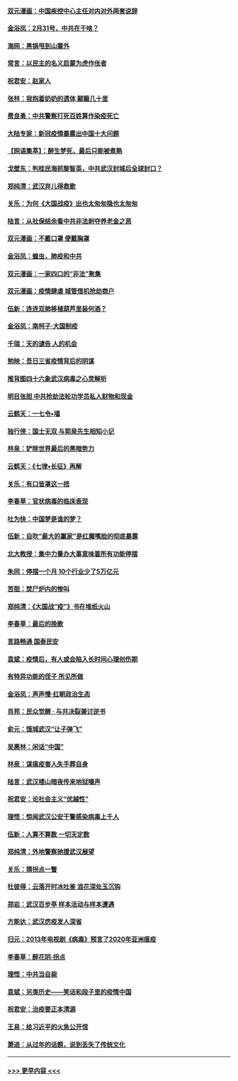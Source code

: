 #### [双元漫画：中国疾控中心主任对内对外两套说辞](../pages/nsc993/n11921994.md?t=03081632) 
#### [金浴凤：2月31号，中共在干啥？](../pages/nsc993/n11922706.md?t=03081632) 
#### [海网：黑锅甩到山寨外](../pages/nsc993/n11922688.md?t=03081632) 
#### [常言：以民主的名义启蒙为虎作伥者](../pages/nsc993/n11922217.md?t=03081632) 
#### [祝君安：赵家人](../pages/nsc993/n11922209.md?t=03081632) 
#### [张林：我抱着奶奶的遗体 颠簸几十里](../pages/nsc993/n11920945.md?t=03081632) 
#### [费良勇：中共警察打死百姓算作染疫死亡](../pages/nsc993/n11919264.md?t=03081632) 
#### [大陆专家：新冠疫情暴露出中国十大问题](../pages/nsc993/n11919187.md?t=03081632) 
#### [【网语集萃】：醉生梦死，最后只能被煮熟](../pages/nsc993/n11918994.md?t=03081632) 
#### [戈壁东：判桂民海抓黎智英，中共武汉封城后全球封口？](../pages/nsc993/n11917982.md?t=03081632) 
#### [郑纯清：武汉弃儿得救歌](../pages/nsc993/n11917881.md?t=03081632) 
#### [关乐：为何《大国战疫》出也太匆匆隐也太匆匆](../pages/nsc993/n11917792.md?t=03081632) 
#### [陆言：从社保结余看中共非法剥夺养老金之恶](../pages/nsc993/n11917084.md?t=03081632) 
#### [双元漫画：不戴口罩 便戴胸罩](../pages/nsc993/n11916447.md?t=03081632) 
#### [金浴凤：蝗虫，肺疫和中共](../pages/nsc993/n11916904.md?t=03081632) 
#### [双元漫画：一家四口的“非法”聚集](../pages/nsc993/n11916378.md?t=03081632) 
#### [双元漫画：疫情肆虐 城管借机抢劫商户](../pages/nsc993/n11916310.md?t=03081632) 
#### [伍新：连连双肺移植葫芦里装何酒？](../pages/nsc993/n11913667.md?t=03081632) 
#### [金浴凤：南柯子·大国制疫](../pages/nsc993/n11913657.md?t=03081632) 
#### [千瑞：天的谴告  人的机会](../pages/nsc993/n11913309.md?t=03081632) 
#### [勉映：吾日三省疫情背后的阴谋](../pages/nsc993/n11913079.md?t=03081632) 
#### [推背图四十六象武汉病毒之心灵解析](../pages/nsc993/n11911761.md?t=03081632) 
#### [明目张胆 中共抢劫法轮功学员私人财物和现金](../pages/nsc993/n11910262.md?t=03081632) 
#### [云鹤天：一七令▪墙](../pages/nsc993/n11910627.md?t=03081632) 
#### [独行侠：国士无双 与郭泉先生相知小记](../pages/nsc993/n11910613.md?t=03081632) 
#### [林泉：铲除世界最后的黑暗势力](../pages/nsc993/n11909320.md?t=03081632) 
#### [云鹤天：《七律▪长征》再解](../pages/nsc993/n11909327.md?t=03081632) 
#### [关乐：有口皆罩这一捂](../pages/nsc993/n11908393.md?t=03081632) 
#### [李春草：官状病毒的临床表现](../pages/nsc993/n11908339.md?t=03081632) 
#### [吐为快：中国梦是谁的梦？](../pages/nsc993/n11906564.md?t=03081632) 
#### [伍新：自吹“最大的赢家”是红魔嘴脸的彻底暴露](../pages/nsc993/n11906407.md?t=03081632) 
#### [北大教授：集中力量办大事意味着所有功能停摆](../pages/nsc993/n11904800.md?t=03081632) 
#### [朱同：停摆一个月 10个行业少了5万亿元](../pages/nsc993/n11904498.md?t=03081632) 
#### [苦胆：焚尸炉内的惨叫](../pages/nsc993/n11904479.md?t=03081632) 
#### [郑纯清：《大国战“疫”》书在堆纸火山](../pages/nsc993/n11904450.md?t=03081632) 
#### [李春草：最后的挽歌](../pages/nsc993/n11904441.md?t=03081632) 
#### [言路畅通 国泰民安](../pages/nsc993/n11904222.md?t=03081632) 
#### [袁斌：疫情后，有人或会陷入长时间心理创伤期](../pages/nsc993/n11901514.md?t=03081632) 
#### [有特异功能的侄子 所见所做](../pages/nsc993/n11901154.md?t=03081632) 
#### [金浴凤：声声慢‧红朝政治生态](../pages/nsc993/n11899553.md?t=03081632) 
#### [肖邦：民众觉醒 · 与共决裂兼讨逆书](../pages/nsc993/n11898435.md?t=03081632) 
#### [俞元：饿城武汉“让子弹飞”](../pages/nsc993/n11898344.md?t=03081632) 
#### [吴惠林：闲话“中国”](../pages/nsc993/n11898182.md?t=03081632) 
#### [林泉：谋瘟疫害人失手葬自身](../pages/nsc993/n11897892.md?t=03081632) 
#### [陆言：武汉楼山暗夜传来地狱嚎声](../pages/nsc993/n11897033.md?t=03081632) 
#### [祝君安：论社会主义“优越性”](../pages/nsc993/n11897005.md?t=03081632) 
#### [理悟：惊闻武汉公安干警感染病毒上千人](../pages/nsc993/n11896947.md?t=03081632) 
#### [伍新：人算不算数 一切天定数](../pages/nsc993/n11893372.md?t=03081632) 
#### [郑纯清：外地警察驰援武汉展望](../pages/nsc993/n11893115.md?t=03081632) 
#### [关乐：猜拐点一瞥](../pages/nsc993/n11893020.md?t=03081632) 
#### [杜彼得：云落开时冰吐鉴 浪花深处玉沉钩](../pages/nsc993/n11892107.md?t=03081632) 
#### [郑岩：武汉百步亭 样本活动与样本遭遇](../pages/nsc993/n11892310.md?t=03081632) 
#### [方能达：武汉疠疫发人深省](../pages/nsc993/n11891376.md?t=03081632) 
#### [归元：2013年电视剧《病毒》预言了2020年亚洲瘟疫](../pages/nsc993/n11891126.md?t=03081632) 
#### [李春草：醉花阴·拐点](../pages/nsc993/n11890567.md?t=03081632) 
#### [理悟：中共当自毙](../pages/nsc993/n11890559.md?t=03081632) 
#### [袁斌：另类历史——笑话和段子里的疫情中国](../pages/nsc993/n11889243.md?t=03081632) 
#### [祝君安：治疫要正本清源](../pages/nsc993/n11889085.md?t=03081632) 
#### [王易：给习近平的火急公开信](../pages/nsc993/n11888225.md?t=03081632) 
#### [萧进：从过年的话题，说到丢失了传统文化](../pages/nsc993/n11887732.md?t=03081632) 

----
#### [ >>> 更早内容 <<< ](../indexes/nsc993-earlier.md)
